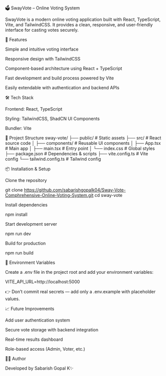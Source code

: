 🗳️ SwayVote – Online Voting System

SwayVote is a modern online voting application built with React, TypeScript, Vite, and TailwindCSS.
It provides a clean, responsive, and user-friendly interface for casting votes securely.

🚀 Features

Simple and intuitive voting interface

Responsive design with TailwindCSS

Component-based architecture using React + TypeScript

Fast development and build process powered by Vite

Easily extendable with authentication and backend APIs

🛠️ Tech Stack

Frontend: React, TypeScript

Styling: TailwindCSS, ShadCN UI Components

Bundler: Vite

📂 Project Structure
sway-vote/
├── public/              # Static assets
├── src/                 # React source code
│   ├── components/      # Reusable UI components
│   ├── App.tsx          # Main app
│   ├── main.tsx         # Entry point
│   └── index.css        # Global styles
├── package.json         # Dependencies & scripts
├── vite.config.ts       # Vite config
└── tailwind.config.ts   # Tailwind config

📦 Installation & Setup

Clone the repository

git clone https://github.com/sabarishgopalk04/Sway-Vote-Comphrehensive-Online-Voting-System.git
cd sway-vote


Install dependencies

npm install


Start development server

npm run dev


Build for production

npm run build

🔧 Environment Variables

Create a .env file in the project root and add your environment variables:

VITE_API_URL=http://localhost:5000


👉 Don’t commit real secrets — add only a .env.example with placeholder values.

📈 Future Improvements

Add user authentication system

Secure vote storage with backend integration

Real-time results dashboard

Role-based access (Admin, Voter, etc.)

👨‍💻 Author

Developed by Sabarish Gopal K✨
